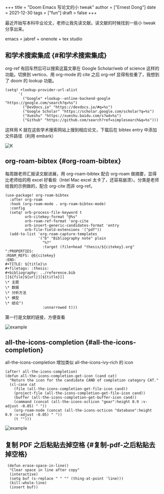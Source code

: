 +++
title = "Doom Emacs 写论文的小 tweak"
author = ["Ernest Dong"]
date = 2021-12-30
tags = ["fun"]
draft = false
+++

最近开始写本科毕业论文，老师让我先读文献。读文献的时候找到一些小 tweak 分享出来。

emacs = jabref + onenote + tex studio


## 和学术搜索集成 {#和学术搜索集成}

org-ref 有回车然后可以搜索这篇文章在 Google Scholar/web of science 这样的功能。切换到 vertico、用 org-mode 的 cite 之后 org-ref 显得有些重了，我想到了 doom 的 lookup 功能。

```emacs-lisp
(setq! +lookup-provider-url-alist
      '(
        ("Google" +lookup--online-backend-google "https://google.com/search?q=%s")
        ("DevDocs.io" "https://devdocs.io/#q=%s")
        ("Google Scholar" "https://scholar.google.com/scholar?q=%s")
        ("Xueshu" "https://xueshu.baidu.com/s?wd=%s")
        ("Github" "https://github.com/search?ref=simplesearch&q=%s")))
```

这样用 K 就在这些学术搜索网站上搜到相应论文，下载后在 bibtex entry 中添加文件路径（利用 embark）

![K](https://emacs-china.org/uploads/default/original/3X/4/a/4addd520ac2a63063c00f60b5dbdeba61fb94a3e.png)


## org-roam-bibtex {#org-roam-bibtex}

每周跟老师汇报读文献进展，用 org-roam-bibtex 配合 org-roam 做摘要，显得比老师给的用 excel 好看些（Intel Mac excel 太卡了，还容易崩溃）。分类是老师给我的示例做的，配合 org-cite 而非 org-ref。

```emacs-lisp
(use-package! org-roam-bibtex
  :after org-roam
  :hook (org-roam-mode . org-roam-bibtex-mode)
  :config
  (setq! orb-process-file-keyword t
         orb-citekey-format "@%s"
         orb-roam-ref-format 'org-cite
         orb-insert-generic-candidates-format 'entry
         orb-file-field-extensions '("pdf"))
  (add-to-list 'org-roam-capture-templates
               '("b" "Bibliography note" plain
                 "%?"
                 :target (file+head "thesis/${citekey}.org" ":PROPERTIES:
:ROAM_REFS: @${citekey}
:END:
#+TITLE: ${title}\n
#+filetags: :thesis:
#+bibliography: ../reference.bib
[[${file}${url}][${title}]]
\* 主题
\* 数据
\* 分析方法
\* 模型
\* 结论")
                 :unnarrowed t)))
```

第一行是文献的链接，方便查看

![example](https://emacs-china.org/uploads/default/optimized/3X/8/0/806d478a0db9daf90b7e9cf07542df8efcded0a1%5F2%5F1380x862.png)


## all-the-icons-completion {#all-the-icons-completion}

all-the-icons-completion 增加类似 all-the-icons-ivy-rich 的 icon

```emacs-lisp
(after! all-the-icons-completion)
(defun all-the-icons-completion-get-icon (cand cat)
  "Return the icon for the candidate CAND of completion category CAT."
  (cl-case cat
    (file (all-the-icons-completion-get-file-icon cand))
    (project-file (all-the-icons-completion-get-file-icon cand))
    (buffer (all-the-icons-completion-get-buffer-icon cand))
    (command (concat (all-the-icons-octicon "gear":height 0.9 :v-adjust -0.05) " "))
    (org-roam-node (concat (all-the-icons-octicon "database":height 0.9 :v-adjust -0.05) " "))
    (t "")))
```

![example](https://emacs-china.org/uploads/default/original/3X/8/8/88e62c52a5894a0348d34638860d656aef4fba3f.png)


## 复制 PDF 之后粘贴去掉空格 {#复制-pdf-之后粘贴去掉空格}

```elisp
 (defun erase-space-in-line()
  "Clear space in line after copy"
  (interactive)
  (setq buf (s-replace " " "" (thing-at-point 'line)))
  (kill-whole-line)
  (insert buf))
```
